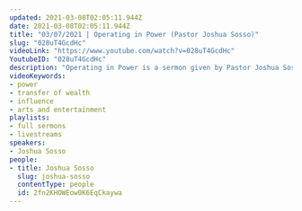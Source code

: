 ```yaml
---
updated: 2021-03-08T02:05:11.944Z
date: 2021-03-08T02:05:11.944Z
title: "03/07/2021 | Operating in Power (Pastor Joshua Sosso)"
slug: "028uT4GcdHc"
videoLink: "https://www.youtube.com/watch?v=028uT4GcdHc"
YoutubeID: "028uT4GcdHc"
description: "Operating in Power is a sermon given by Pastor Joshua Sosso on March 3rd, 2021 at Freedom Fellowship Church International."
videoKeywords:
- power
- transfer of wealth
- influence
- arts and entertainment
playlists:
- full sermons
- livestreams
speakers:
- Joshua Sosso
people:
- title: Joshua Sosso
  slug: joshua-sosso
  contentType: people
  id: 2fn2KHOWEow0K6EqCkaywa
---
```

